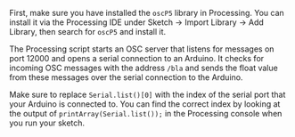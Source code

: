 First, make sure you have installed the `oscP5` library in Processing. You can install it via the Processing IDE under Sketch -> Import Library -> Add Library, then search for `oscP5` and install it.

The Processing script starts an OSC server that listens for messages on port 12000 and opens a serial connection to an Arduino. It checks for incoming OSC messages with the address `/bla` and sends the float value from these messages over the serial connection to the Arduino.

Make sure to replace `Serial.list()[0]` with the index of the serial port that your Arduino is connected to. You can find the correct index by looking at the output of `printArray(Serial.list());` in the Processing console when you run your sketch.